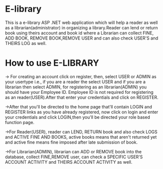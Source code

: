 # E-library
This is a e-library ASP .NET web application which will help a reader as well as a librarian(administrator) in organizing a library.Reader can lend or return book using theirs account and book id where a Librarian can collect FINE, ADD BOOK, REMOVE BOOK,REMOVE USER and can also check USER'S and THEIRS LOG as well.

# How to use E-LIBRARY 

-> For creating an account click on register,
then, select USER or ADMIN as your usertype i.e., if you are a reader the select USER and if you are a librarian then select ADMIN, for registering as an librarian(ADMIN) you should have your Employee ID. Employee ID is not required for registering as an reader(USER).After that enter your credentials and click on REGISTER.

->After that you'll be directed to the home page that'll contain LOGIN and REGISTER links as you have already registered, now click on login and enter your credentials and click LOGIN,then you'll be directed your role based function page.

->For Reader(USER), reader can LEND, RETURN book and also check LOGS and ACTIVE FINE AND BOOKS, active books means that aren't returned yet and active fine means fine imposed after late submission of book.

->For Librarian(ADMIN), librarian can ADD or REMOVE book into the database, collect FINE,REMOVE user, can check a SPECIFIC USER'S ACCOUNT ACTIVITY and THEIRS ACCOUNT ACTIVITY as well.
